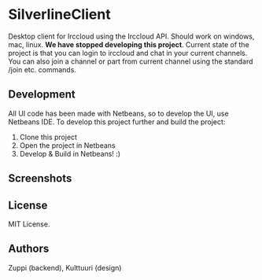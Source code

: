 # SilverlineClient

Desktop client for Irccloud using the Irccloud API. Should work on windows, mac, linux. **We have stopped developing this project**. Current state of the project is that you can login to irccloud and chat in your current channels. You can also join a channel or part from current channel using the standard /join etc. commands.

## Development

All UI code has been made with Netbeans, so to develop the UI, use Netbeans IDE. To develop this project further and build the project:

1. Clone this project
2. Open the project in Netbeans
3. Develop & Build in Netbeans! :)

## Screenshots



## License

MIT License.

## Authors
Zuppi (backend), Kulttuuri (design)
